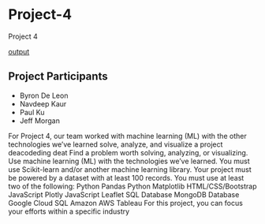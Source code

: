 # Project-4
Project 4

[output](dia-de-los-muertos-traditional.jpg)


## Project Participants
 * Byron De Leon
 * Navdeep Kaur
 * Paul Ku
 * Jeff Morgan

For Project 4, our team worked with machine learning (ML) with the other technologies we’ve learned solve, analyze, and visualize a project deacodeding deat
Find a problem worth solving, analyzing, or visualizing.
Use machine learning (ML) with the technologies we’ve learned.
You must use Scikit-learn and/or another machine learning library.
Your project must be powered by a dataset with at least 100 records.
You must use at least two of the following:
Python Pandas
Python Matplotlib
HTML/CSS/Bootstrap
JavaScript Plotly
JavaScript Leaflet
SQL Database
MongoDB Database
Google Cloud SQL
Amazon AWS
Tableau
For this project, you can focus your efforts within a specific industry
